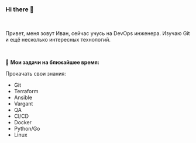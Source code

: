 ### Hi there 👋

<br />

Привет, меня зовут Иван, сейчас учусь на DevOps инженера. Изучаю Git и ещё несколько интересных технологий.

<br />

🚧 **Мои задачи на ближайшее время:**
<!-- TODO-IST:START -->
Прокачать свои знания:
*   Git 
*   Terraform
*   Ansible
*   Vargant
*   QA
*   CI/CD 
*   Docker
*   Python/Go
*   Linux     
<!-- TODO-IST:END -->

<!--
**Avstry/Avstry** is a ✨ _special_ ✨ repository because its `README.md` (this file) appears on your GitHub profile.

Here are some ideas to get you started:

- 🔭 I’m currently working on ...
- 🌱 I’m currently learning ...
- 👯 I’m looking to collaborate on ...
- 🤔 I’m looking for help with ...
- 💬 Ask me about ...
- 📫 How to reach me: ...
- 😄 Pronouns: ...
- ⚡ Fun fact: ...
-->


